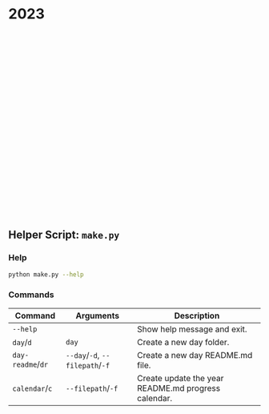 # 2023

```click



























```



## Helper Script: `make.py`

### Help
```sh
python make.py --help
```

### Commands
| Command | Arguments | Description |
| --- | --- | --- |
| `--help` | | Show help message and exit. |
| `day`/`d` | `day` | Create a new day folder. |
| `day-readme`/`dr` | `--day`/`-d`, `--filepath`/`-f` | Create a new day README.md file. |
| `calendar`/`c` | `--filepath`/`-f` | Create update the year README.md progress calendar. |
